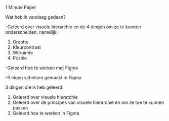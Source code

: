 1 Minute Paper

Wat heb ik vandaag gedaan? 

-Geleerd over visuele hierarchie en de 4 dingen om ze te kunnen onderscheiden, namelijk:

1. Grootte
2. Kleurcontrast
3. Witruimte
4. Positie

-Geleerd hoe te werken met Figma 

-9 eigen schetsen gemaakt in Figma

3 dingen die ik heb geleerd:

1. Geleerd over visuele hierarchie
2. Geleerd over de principes van visuele hierarchie en om ze toe te kunnen passen
3. Geleerd hoe te werken in Figma